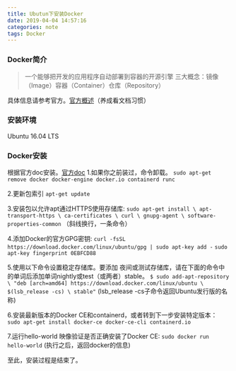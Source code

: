 ```yaml
---
title: Ubutun下安装Docker
date: 2019-04-04 14:57:16
categories: note
tags: Docker
---
```


### Docker简介
> 一个能够把开发的应用程序自动部署到容器的开源引擎 
> 三大概念：镜像（Image）容器（Container）仓库（Repository）

具体信息请参考官方。[官方概述](https://docs.docker.com/engine/docker-overview/)（养成看文档习惯）

### 安装环境
Ubuntu 16.04 LTS

### Docker安装
根据官方doc安装。[官方doc](https://docs.docker.com/install/linux/docker-ce/ubuntu/)
1.如果你之前装过，命令卸载。
`sudo apt-get remove docker docker-engine docker.io containerd runc`

2.更新包索引
`apt-get update`

3.安装包以允许apt通过HTTPS使用存储库:
`sudo apt-get install \
    apt-transport-https \
    ca-certificates \
    curl \
    gnupg-agent \
    software-properties-common`
（斜线换行，一条命令）

4.添加Docker的官方GPG密钥:
`curl -fsSL https://download.docker.com/linux/ubuntu/gpg | sudo apt-key add -`
`sudo apt-key fingerprint 0EBFCD88`

5.使用以下命令设置稳定存储库。要添加 夜间或测试存储库，请在下面的命令中的单词后添加单词nightly或test（或两者）stable。
`$ sudo add-apt-repository \
   "deb [arch=amd64] https://download.docker.com/linux/ubuntu \
   $(lsb_release -cs) \
   stable"`
 (lsb_release -cs子命令返回Ubuntu发行版的名称)
 
 6.安装最新版本的Docker CE和containerd，或者转到下一步安装特定版本：
 `sudo apt-get install docker-ce docker-ce-cli containerd.io`
 
 7.运行hello-world 映像验证是否正确安装了Docker CE:
 `sudo docker run hello-world`
 (执行之后，返回docker的信息)
 
 至此，安装过程是结束了。